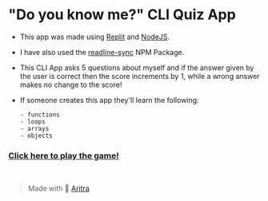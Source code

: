 # "Do you know me?" CLI Quiz App

- This app was made using [Replit](https://replit.com) and [NodeJS](https://nodejs.org).

- I have also used the [readline-sync](https://www.npmjs.com/package/readline-sync) NPM Package.

- This CLI App asks 5 questions about myself and if the answer given by the user is correct then the score increments by 1, while a wrong answer makes no change to the score!

- If someone creates this app they'll learn the following:

  ```
  - functions
  - loops
  - arrays
  - objects
  ```

### [Click here to play the game!](https://replit.com/@iGN1T0R/neoGcamp-levelZero-markOne#index.js?embed=1&output=1)

<br>

> Made with 💙 [Aritra](https://github.com/aritrabarik)
